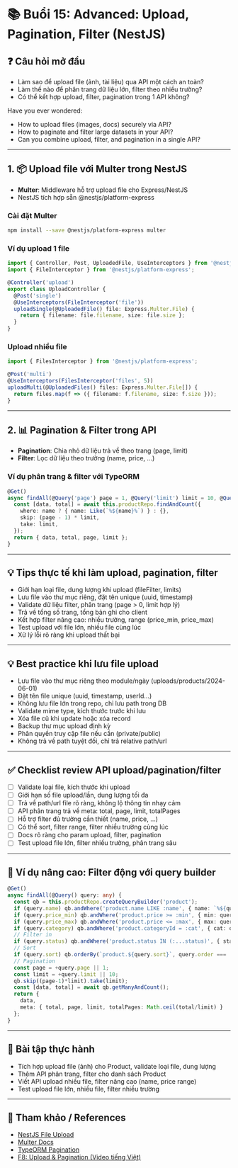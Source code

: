 # 📚 Buổi 15: Advanced: Upload, Pagination, Filter (NestJS)

## ❓ Câu hỏi mở đầu
- Làm sao để upload file (ảnh, tài liệu) qua API một cách an toàn?
- Làm thế nào để phân trang dữ liệu lớn, filter theo nhiều trường?
- Có thể kết hợp upload, filter, pagination trong 1 API không?

Have you ever wondered:
- How to upload files (images, docs) securely via API?
- How to paginate and filter large datasets in your API?
- Can you combine upload, filter, and pagination in a single API?

---

## 1. 📦 Upload file với Multer trong NestJS

- **Multer**: Middleware hỗ trợ upload file cho Express/NestJS
- NestJS tích hợp sẵn @nestjs/platform-express

### Cài đặt Multer
```bash
npm install --save @nestjs/platform-express multer
```

### Ví dụ upload 1 file
```typescript
import { Controller, Post, UploadedFile, UseInterceptors } from '@nestjs/common';
import { FileInterceptor } from '@nestjs/platform-express';

@Controller('upload')
export class UploadController {
  @Post('single')
  @UseInterceptors(FileInterceptor('file'))
  uploadSingle(@UploadedFile() file: Express.Multer.File) {
    return { filename: file.filename, size: file.size };
  }
}
```

### Upload nhiều file
```typescript
import { FilesInterceptor } from '@nestjs/platform-express';

@Post('multi')
@UseInterceptors(FilesInterceptor('files', 5))
uploadMulti(@UploadedFiles() files: Express.Multer.File[]) {
  return files.map(f => ({ filename: f.filename, size: f.size }));
}
```

---

## 2. 📊 Pagination & Filter trong API

- **Pagination**: Chia nhỏ dữ liệu trả về theo trang (page, limit)
- **Filter**: Lọc dữ liệu theo trường (name, price, ...)

### Ví dụ phân trang & filter với TypeORM
```typescript
@Get()
async findAll(@Query('page') page = 1, @Query('limit') limit = 10, @Query('name') name?: string) {
  const [data, total] = await this.productRepo.findAndCount({
    where: name ? { name: Like(`%${name}%`) } : {},
    skip: (page - 1) * limit,
    take: limit,
  });
  return { data, total, page, limit };
}
```

---

## 💡 Tips thực tế khi làm upload, pagination, filter
- Giới hạn loại file, dung lượng khi upload (fileFilter, limits)
- Lưu file vào thư mục riêng, đặt tên unique (uuid, timestamp)
- Validate dữ liệu filter, phân trang (page > 0, limit hợp lý)
- Trả về tổng số trang, tổng bản ghi cho client
- Kết hợp filter nâng cao: nhiều trường, range (price_min, price_max)
- Test upload với file lớn, nhiều file cùng lúc
- Xử lý lỗi rõ ràng khi upload thất bại

---

## 💡 Best practice khi lưu file upload
- Lưu file vào thư mục riêng theo module/ngày (uploads/products/2024-06-01)
- Đặt tên file unique (uuid, timestamp, userId...)
- Không lưu file lớn trong repo, chỉ lưu path trong DB
- Validate mime type, kích thước trước khi lưu
- Xóa file cũ khi update hoặc xóa record
- Backup thư mục upload định kỳ
- Phân quyền truy cập file nếu cần (private/public)
- Không trả về path tuyệt đối, chỉ trả relative path/url

---

## ✅ Checklist review API upload/pagination/filter
- [ ] Validate loại file, kích thước khi upload
- [ ] Giới hạn số file upload/lần, dung lượng tối đa
- [ ] Trả về path/url file rõ ràng, không lộ thông tin nhạy cảm
- [ ] API phân trang trả về meta: total, page, limit, totalPages
- [ ] Hỗ trợ filter đủ trường cần thiết (name, price, ...)
- [ ] Có thể sort, filter range, filter nhiều trường cùng lúc
- [ ] Docs rõ ràng cho param upload, filter, pagination
- [ ] Test upload file lớn, filter nhiều trường, phân trang sâu

---

## 🌟 Ví dụ nâng cao: Filter động với query builder
```typescript
@Get()
async findAll(@Query() query: any) {
  const qb = this.productRepo.createQueryBuilder('product');
  if (query.name) qb.andWhere('product.name LIKE :name', { name: `%${query.name}%` });
  if (query.price_min) qb.andWhere('product.price >= :min', { min: query.price_min });
  if (query.price_max) qb.andWhere('product.price <= :max', { max: query.price_max });
  if (query.category) qb.andWhere('product.categoryId = :cat', { cat: query.category });
  // Filter in
  if (query.status) qb.andWhere('product.status IN (:...status)', { status: query.status.split(',') });
  // Sort
  if (query.sort) qb.orderBy(`product.${query.sort}`, query.order === 'desc' ? 'DESC' : 'ASC');
  // Pagination
  const page = +query.page || 1;
  const limit = +query.limit || 10;
  qb.skip((page-1)*limit).take(limit);
  const [data, total] = await qb.getManyAndCount();
  return {
    data,
    meta: { total, page, limit, totalPages: Math.ceil(total/limit) }
  };
}
```

---

## 📝 Bài tập thực hành
- Tích hợp upload file (ảnh) cho Product, validate loại file, dung lượng
- Thêm API phân trang, filter cho danh sách Product
- Viết API upload nhiều file, filter nâng cao (name, price range)
- Test upload file lớn, nhiều file, filter nhiều trường

---

## 🔗 Tham khảo / References
- [NestJS File Upload](https://docs.nestjs.com/techniques/file-upload)
- [Multer Docs](https://github.com/expressjs/multer)
- [TypeORM Pagination](https://typeorm.io/select-query-builder#pagination-using-take-and-skip)
- [F8: Upload & Pagination (Video tiếng Việt)](https://www.youtube.com/watch?v=1kF3jX6K8p8) 